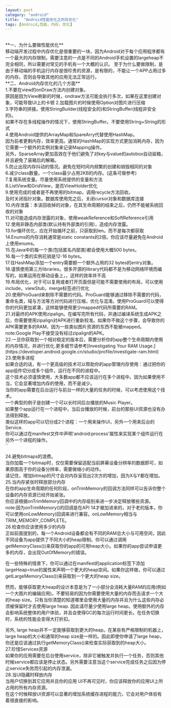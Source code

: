 ```yaml
---
layout: post
category: "android"
title:  "Android性能优化之内存优化"
tags: [Android,性能，内存，优化]
---
```

<br>
**一、为什么要做性能优化**<br>
移动端开发过程中内存优化是很重要的一块，因为Android对于每个应用程序都有一个最大的内存限制，需要注意的一点是不同的Android手机设置的largeheap不完全相同，所以需要对常见的手机有一个大概的认识。
至于为什么要做限制，是由于移动端的手机运行内存是很珍贵的资源，是有限的，不能让一个APP占用过多的内存。否则会导致其他的应用无法正常运行。<br>
**二、Android内存优化的几个方面**<br>
1.不要在view的onDraw方法内创建对象。  <br>
原因是因为View刷新的时候，ondraw方法可能会执行多次，如果在这里创建对象，可能导致UI上的卡顿
2.加载图片的时候使用Option对图片进行压缩  <br>
3.字符串的拼接。使用StringBuilder(线程安全的)和StringBuffer(线程非安全的)。<br>
如果不存在多线程操作的情况下，使用StringBuffer。不要使用String+String的形式<br>
4.使用Android提供的ArrayMap和SpareArry代替使用HashMap。  <br>
因为前者更剩内存，效率更高。通常的HashMap的实现方式更加消耗内存，因为它需要一个额外的实例对象来记录Mapping操作。<br>
另外，SparseArray更加高效在于他们避免了对key与value的autobox自动装箱，并且避免了装箱后的解箱。<br>
5.防止出现内存抖动的情况。避免在短时间内频繁的创建和销毁相同的对象<br>
6.减少class数量。一个class最少占用2KB的内存。(这条可做参考)<br>
7.复用系统变量。尽量使用系统提供的变量和方法<br>
8.ListView和GridView，是否ViewHolder优化<br>
9.使用完成的或者是不再使用的bitmap，调用recycle方法回收。<br> 及时关闭指针对象。数据库使用完之后，关闭cursor对象和数据库连接 <br>
10.内存泄露：本该回收掉的对象，在其生命周期的结束之后，仍然不能被系统回收的对象<br>
11.对可能造成内存泄露的对象，使用weakReference和SoftReference引用<br>
12.使用非静态内部类(默认持有外部类的引用)，造成内存泄露。<br>
13.for循环优化，应在开始循环之前，只获取到len。而不是每次都获取<br>
14.Enums的内存消耗通常是static constants的2倍。你应该尽量避免在Android上使用enums。<br>
15.在Java中的每一个类(包括匿名内部类)都会使用大概500 bytes。<br>
16.每一个类的实例花销是12-16 bytes。<br>
17.往HashMap添加一个entry需要额一个额外占用的32 bytes的entry对象。<br>
18.谨慎使用第三方libraries。很多开源的library代码都不是为移动网络环境而编写的，如果运用在移动设备上，，这样的效率并不高<br>
19.布局优化，对于可以复用或者打开页面但是可能不需要使用的布局，可以使用include，viewStub，merge标签进行优化<br>
20.使用ProGuard来剔除不需要的代码。ProGuard能够通过移除不需要的代码，重命名类，域与方法等方对代码进行压缩，优化与混淆。使用ProGuard可以使得你的代码更加紧凑，这样能够使用更少mapped代码所需要的RAM。 　<br>
21.对最终的APK使用zipalign。在编写完所有代码，并通过编译系统生成APK之后，你需要使用zipalign对APK进行重新校准。如果你不做这个步骤，会导致你的APK需要更多的RAM，因为一些类似图片资源的东西不能被mapped。<br>
note:Google Play不接受没有经过zipalign的APK。<br>
22.一旦你获取到一个相对稳定的版本后，需要分析你的app整个生命周期内使用的内存情况，并进行优化.更多细节请参考[Investigating Your RAM Usage.](https://developer.android.google.cn/studio/profile/investigate-ram.html)<br>
23.使用多进程<br>
如果合适的话，有一个更高级的技术可以帮助你的app管理内存使用：通过把你的app组件切分成多个组件，运行在不同的进程中。<br>
这个技术必须谨慎使用，大多数app都不应该运行在多个进程中。因为如果使用不当，它会显著增加内存的使用，而不是减少。<br>
当你的app需要在后台运行与前台一样的大量的任务的时候，可以考虑使用这个技术。<br>
一个典型的例子是创建一个可以长时间后台播放的Music Player。<br>
如果整个app运行在一个进程中，当后台播放的时候，前台的那些UI资源也没有办法得到释放。<br>
类似这样的app可以切分成2个进程：一个用来操作UI，另外一个用来后台的Service.<br>
你可以通过在manifest文件中声明'android:process'属性来实现某个组件运行在另外一个进程的操作。<br>
`<service android:name=".PlaybackService" 
          android:process=":background" />`
          
24.避免bitmaps的浪费。<br>
当你加载一个bitmap时，仅仅需要保留适配当前屏幕设备分辨率的数据即可，如果原图高于你的设备分辨率，需要做缩小的动作。<br>请记住，增加bitmap的尺寸会对内存呈现出2次方的增加，因为X与Y都在增加。<br>
25.当内存紧张时释放部分内存<br>
在你的app生命周期的任何阶段，onTrimMemory的回调方法同样可以告诉你整个设备的内存资源已经开始紧张。<br>你应该根据onTrimMemory回调中的内存级别来进一步决定释放哪些资源。<br>
note:因为onTrimMemory()的回调是在API 14才被加进来的，对于老的版本，你可以使用onLowMemory)回调来进行兼容。onLowMemory相当与TRIM_MEMORY_COMPLETE。<br>
26.检查你应该使用多少的内存<br>
正如前面提到的，每一个Android设备都会有不同的RAM总大小与可用空间，因此不同设备为app提供了不同大小的heap限制。你可以通过调用getMemoryClass())来获取你的app的可用heap大小。如果你的app尝试申请更多的内存，会出现OutOfMemory的错误。<br>

在一些特殊的情景下，你可以通过在manifest的application标签下添加largeHeap=true的属性来声明一个更大的heap空间。如果你这样做，你可以通过getLargeMemoryClass())来获取到一个更大的heap size。<br>

然而，能够获取更大heap的设计本意是为了一小部分会消耗大量RAM的应用(例如一个大图片的编辑应用)。不要轻易的因为你需要使用大量的内存而去请求一个大的heap size。只有当你清楚的知道哪里会使用大量的内存并且为什么这些内存必须被保留时才去使用large heap. 因此请尽量少使用large heap。使用额外的内存会影响系统整体的用户体验，并且会使得GC的每次运行时间更长。在任务切换时，系统的性能会变得大打折扣。<br>

另外, large heap并不一定能够获取到更大的heap。在某些有严格限制的机器上，large heap的大小和通常的heap size是一样的。因此即使你申请了large heap，你还是应该通过执行getMemoryClass()来检查实际获取到的heap大小。<br>
27.珍惜Services资源<br>
如果你的应用需要在后台使用service，除非它被触发并执行一个任务，否则其他时候service都应该是停止状态。另外需要注意当这个service完成任务之后因为停止service失败而引起的内存泄漏。<br>
28.当UI隐藏时释放内存<br>
当用户切换到其它应用并且你的应用 UI不再可见时，你应该释放你的应用UI上所占用的所有内存资源。<br>
在这个时候释放UI资源可以显著的增加系统缓存进程的能力，它会对用户体验有着很直接的影响。<br>